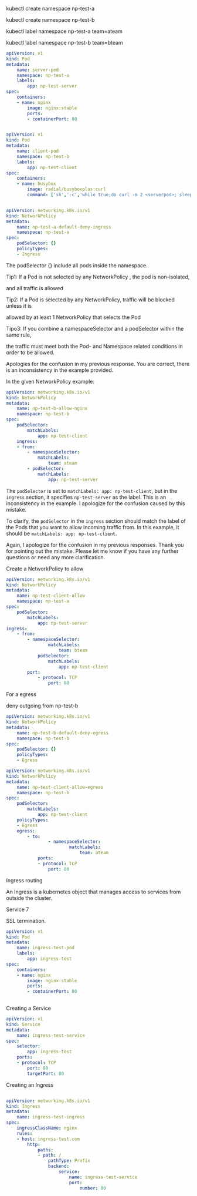 kubectl create namespace np-test-a

kubectl create namespace np-test-b

kubectl label namespace np-test-a team=ateam

kubectl label namespace np-test-b team=bteam

``` yaml
apiVersion: v1
kind: Pod
metadata:
	name: server-pod
	namespace: np-test-a
	labels:
		app: np-test-server
spec:
	containers:
	- name: nginx
		image: nginx:stable
		ports:
		- containerPort: 80
```

``` yaml

apiVersion: v1
kind: Pod
metadata:
	name: client-pod
	namespace: np-test-b
	labels:
		app: np-test-client
spec:
	containers:
	- name: busybox
		image: radial/busyboxplus:curl
		command: ['sh','-c','while true;do curl -m 2 <serverpod>; sleep5;done']

```

``` yaml

apiVersion: networking.k8s.io/v1
kind: NetworkPolicy
metadata:
	name: np-test-a-default-deny-ingress
	namespace: np-test-a
spec:
	podSelector: {}
	policyTypes:
	- Ingress
```

The podSelector {} include all pods inside the namespace.

Tip1: If a Pod is not selected by any NetworkPolicy , the pod is non-isolated,

and all traffic is allowed

Tip2: If a Pod is selected by any NetworkPolicy, traffic will be blocked unless it is

allowed by at least 1 NetworkPolicy that selects the Pod

Tipo3: If you combine a namespaceSelector and a podSelector within the same rule,

the traffic must meet both the Pod- and Namespace related conditions in order to be allowed.

Apologies for the confusion in my previous response. You are correct, there is an inconsistency in the example provided.

In the given NetworkPolicy example:

``` yaml
apiVersion: networking.k8s.io/v1
kind: NetworkPolicy
metadata:
	name: np-test-b-allow-nginx
	namespace: np-test-b
spec:
	podSelector:
		matchLabels:
			app: np-test-client
	ingress:
	- from:
		- namespaceSelector:
			matchLabels:
				team: ateam
		- podSelector:
			matchLabels:
				app: np-test-server

```

The `podSelector` is set to `matchLabels: app: np-test-client`, but in the `ingress` section, it specifies `np-test-server` as the label. This is an inconsistency in the example. I apologize for the confusion caused by this mistake.

To clarify, the `podSelector` in the `ingress` section should match the label of the Pods that you want to allow incoming traffic from. In this example, it should be `matchLabels: app: np-test-client`.

Again, I apologize for the confusion in my previous responses. Thank you for pointing out the mistake. Please let me know if you have any further questions or need any more clarification.

Create a NetworkPolicy to allow

``` yaml
apiVersion: networking.k8s.io/v1
kind: NetworkPolicy
metadata:
	name: np-test-client-allow
	namespace: np-test-a
spec:
	podSelector:
		matchLabels:
			app: np-test-server
ingress:
	- from:
		- namespaceSelector:
				matchLabels:
					team: bteam
			podSelector:
				matchLabels:
					app: np-test-client
		port:
			- protocol: TCP
				port: 80
```

For a egress

deny outgoing from np-test-b

``` yaml
apiVersion: networking.k8s.io/v1
kind: NetworkPolicy
metadata:
	name: np-test-b-default-deny-egress
	namespace: np-test-b
spec:
	podSelector: {}
	policyTypes:
	- Egress
```

``` yaml
apiVersion: networking.k8s.io/v1
kind: NetworkPolicy
metadata:
	name: np-test-client-allow-egress
	namespace: np-test-b
spec:
	podSelector:
		matchLabels:
			app: np-test-client
	policyTypes:
	- Egress
	egress:
		- to:
				- namespaceSelector:
						matchLabels:
							team: ateam
			ports:
			- protocol: TCP
				port: 80
```

Ingress routing

An Ingress is a kubernetes object that manages access to services from outside the cluster.

Service 7

SSL termination.

``` yaml
apiVersion: v1
kind: Pod
metadata:
	name: ingress-test-pod
	labels:
		app: ingress-test
spec:
	containers:
	- name: nginx
		image: nginx:stable
		ports:
		- containerPort: 80
			
```
Creating a Service

``` yaml
apiVersion: v1
kind: Service
metadata:
    name: ingress-test-service
spec:
    selector:
        app: ingress-test
    ports:
    - protocol: TCP
        port: 80
        targetPort: 80
```



Creating an Ingress

``` yaml

apiVersion: networking.k8s.io/v1
kind: Ingress
metadata:
    name: ingress-test-ingress
spec:
    ingressClassName: nginx
    rules:
    - host: ingress-test.com
        http:
            paths:
            - path: /
                pathType: Prefix
                backend:
                    service:
                        name: ingress-test-service
                        port:
                            number: 80

```

